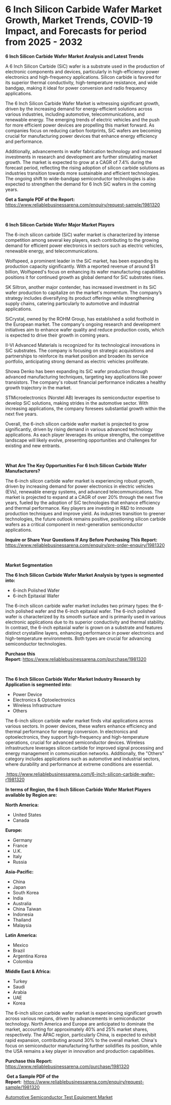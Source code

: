 <p><h1>6 Inch Silicon Carbide Wafer Market Growth, Market Trends, COVID-19 Impact, and Forecasts for period from 2025 - 2032</h1></p><p><strong>6 Inch Silicon Carbide Wafer Market Analysis and Latest Trends</strong></p>
<p><p>A 6 Inch Silicon Carbide (SiC) wafer is a substrate used in the production of electronic components and devices, particularly in high-efficiency power electronics and high-frequency applications. Silicon carbide is favored for its superior thermal conductivity, high-temperature resistance, and wide bandgap, making it ideal for power conversion and radio frequency applications.</p><p>The 6 Inch Silicon Carbide Wafer Market is witnessing significant growth, driven by the increasing demand for energy-efficient solutions across various industries, including automotive, telecommunications, and renewable energy. The emerging trends of electric vehicles and the push for more efficient power devices are propelling this market forward. As companies focus on reducing carbon footprints, SiC wafers are becoming crucial for manufacturing power devices that enhance energy efficiency and performance.</p><p>Additionally, advancements in wafer fabrication technology and increased investments in research and development are further stimulating market growth. The market is expected to grow at a CAGR of 7.4% during the forecast period, reflecting the rising adoption of silicon carbide solutions as industries transition towards more sustainable and efficient technologies. The ongoing shift to wide-bandgap semiconductor technologies is also expected to strengthen the demand for 6 Inch SiC wafers in the coming years.</p></p>
<p><strong>Get a Sample PDF of the Report:&nbsp;</strong> <a href="https://www.reliablebusinessarena.com/enquiry/request-sample/1981320?utm_campaign=2130&utm_medium=2&utm_source=Github&utm_content=ia&utm_term=13022025&utm_id=6-inch-silicon-carbide-wafer">https://www.reliablebusinessarena.com/enquiry/request-sample/1981320</a></p>
<p>&nbsp;</p>
<p><strong>6 Inch Silicon Carbide Wafer Major Market Players</strong></p>
<p><p>The 6-inch silicon carbide (SiC) wafer market is characterized by intense competition among several key players, each contributing to the growing demand for efficient power electronics in sectors such as electric vehicles, renewable energy, and telecommunications.</p><p>Wolfspeed, a prominent leader in the SiC market, has been expanding its production capacity significantly. With a reported revenue of around $1 billion, Wolfspeed's focus on enhancing its wafer manufacturing capabilities positions it for continued growth as global demand for SiC substrates rises.</p><p>SK Siltron, another major contender, has increased investment in its SiC wafer production to capitalize on the market's momentum. The company’s strategy includes diversifying its product offerings while strengthening supply chains, catering particularly to automotive and industrial applications.</p><p>SiCrystal, owned by the ROHM Group, has established a solid foothold in the European market. The company's ongoing research and development initiatives aim to enhance wafer quality and reduce production costs, which is expected to drive their growth in coming years.</p><p>II-VI Advanced Materials is recognized for its technological innovations in SiC substrates. The company is focusing on strategic acquisitions and partnerships to reinforce its market position and broaden its service portfolio, anticipating strong demand as electric vehicles proliferate.</p><p>Showa Denko has been expanding its SiC wafer production through advanced manufacturing techniques, targeting key applications like power transistors. The company's robust financial performance indicates a healthy growth trajectory in the market.</p><p>STMicroelectronics (Norstel AB) leverages its semiconductor expertise to develop SiC solutions, making strides in the automotive sector. With increasing applications, the company foresees substantial growth within the next five years.</p><p>Overall, the 6-inch silicon carbide wafer market is projected to grow significantly, driven by rising demand in various advanced technology applications. As each player leverages its unique strengths, the competitive landscape will likely evolve, presenting opportunities and challenges for existing and new entrants.</p></p>
<p>&nbsp;</p>
<p><strong>What Are The Key Opportunities For 6 Inch Silicon Carbide Wafer Manufacturers?</strong></p>
<p><p>The 6-inch silicon carbide wafer market is experiencing robust growth, driven by increasing demand for power electronics in electric vehicles (EVs), renewable energy systems, and advanced telecommunications. The market is projected to expand at a CAGR of over 20% through the next five years, fueled by the adoption of SiC technologies that enhance efficiency and thermal performance. Key players are investing in R&D to innovate production techniques and improve yield. As industries transition to greener technologies, the future outlook remains positive, positioning silicon carbide wafers as a critical component in next-generation semiconductor applications.</p></p>
<p><strong>Inquire or Share Your Questions If Any Before Purchasing This Report:</strong> <a href="https://www.reliablebusinessarena.com/enquiry/pre-order-enquiry/1981320?utm_campaign=2130&utm_medium=2&utm_source=Github&utm_content=ia&utm_term=13022025&utm_id=6-inch-silicon-carbide-wafer">https://www.reliablebusinessarena.com/enquiry/pre-order-enquiry/1981320</a></p>
<p>&nbsp;</p>
<p><strong>Market Segmentation</strong></p>
<p><strong>The 6 Inch Silicon Carbide Wafer Market Analysis by types is segmented into:</strong></p>
<p><ul><li>6-inch Polished Wafer</li><li>6-inch Epitaxial Wafer</li></ul></p>
<p><p>The 6-inch silicon carbide wafer market includes two primary types: the 6-inch polished wafer and the 6-inch epitaxial wafer. The 6-inch polished wafer is characterized by its smooth surface and is primarily used in various electronic applications due to its superior conductivity and thermal stability. In contrast, the 6-inch epitaxial wafer is grown on a substrate and features distinct crystalline layers, enhancing performance in power electronics and high-temperature environments. Both types are crucial for advancing semiconductor technologies.</p></p>
<p><strong>Purchase this Report:&nbsp;</strong><a href="https://www.reliablebusinessarena.com/purchase/1981320?utm_campaign=2130&utm_medium=2&utm_source=Github&utm_content=ia&utm_term=13022025&utm_id=6-inch-silicon-carbide-wafer">https://www.reliablebusinessarena.com/purchase/1981320</a></p>
<p>&nbsp;</p>
<p><strong>The 6 Inch Silicon Carbide Wafer Market Industry Research by Application is segmented into:</strong></p>
<p><ul><li>Power Device</li><li>Electronics & Optoelectronics</li><li>Wireless Infrastructure</li><li>Others</li></ul></p>
<p><p>The 6-inch silicon carbide wafer market finds vital applications across various sectors. In power devices, these wafers enhance efficiency and thermal performance for energy conversion. In electronics and optoelectronics, they support high-frequency and high-temperature operations, crucial for advanced semiconductor devices. Wireless infrastructure leverages silicon carbide for improved signal processing and energy management in communication networks. Additionally, the "Others" category includes applications such as automotive and industrial sectors, where durability and performance at extreme conditions are essential.</p></p>
<p><a href="https://www.reliablebusinessarena.com/6-inch-silicon-carbide-wafer-r1981320?utm_campaign=2130&utm_medium=2&utm_source=Github&utm_content=ia&utm_term=13022025&utm_id=6-inch-silicon-carbide-wafer">&nbsp;https://www.reliablebusinessarena.com/6-inch-silicon-carbide-wafer-r1981320</a></p>
<p><strong>In terms of Region, the 6 Inch Silicon Carbide Wafer Market Players available by Region are:</strong></p>
<p>
    <p> <strong> North America: </strong>
        <ul>
            <li>United States</li>
            <li>Canada</li>
        </ul>
        </p> 
    <p> <strong> Europe: </strong>
        <ul>
            <li>Germany</li>
            <li>France</li>
            <li>U.K.</li>
            <li>Italy</li>
            <li>Russia</li>
        </ul>
        </p> 
    <p> <strong> Asia-Pacific: </strong>
        <ul>
            <li>China</li>
            <li>Japan</li>
            <li>South Korea</li>
            <li>India</li>
            <li>Australia</li>
            <li>China Taiwan</li>
            <li>Indonesia</li>
            <li>Thailand</li>
            <li>Malaysia</li>
        </ul>
        </p> 
    <p> <strong> Latin America: </strong>
        <ul>
            <li>Mexico</li>
            <li>Brazil</li>
            <li>Argentina Korea</li>
            <li>Colombia</li>
        </ul>
        </p> 
    <p> <strong> Middle East & Africa: </strong>
        <ul>
            <li>Turkey</li>
            <li>Saudi</li>
            <li>Arabia</li>
            <li>UAE</li>
            <li>Korea</li>
        </ul>
    </p>
    </p>
<p><p>The 6-inch silicon carbide wafer market is experiencing significant growth across various regions, driven by advancements in semiconductor technology. North America and Europe are anticipated to dominate the market, accounting for approximately 40% and 25% market shares, respectively. The APAC region, particularly China, is expected to exhibit rapid expansion, contributing around 30% to the overall market. China's focus on semiconductor manufacturing further solidifies its position, while the USA remains a key player in innovation and production capabilities.</p></p>
<p><strong>Purchase this Report: </strong><a href="https://www.reliablebusinessarena.com/purchase/1981320?utm_campaign=2130&utm_medium=2&utm_source=Github&utm_content=ia&utm_term=13022025&utm_id=6-inch-silicon-carbide-wafer">https://www.reliablebusinessarena.com/purchase/1981320</a></p>
<p>&nbsp;<strong>Get a Sample PDF of the Report:&nbsp;&nbsp;</strong><a href="https://www.reliablebusinessarena.com/enquiry/request-sample/1981320?utm_campaign=2130&utm_medium=2&utm_source=Github&utm_content=ia&utm_term=13022025&utm_id=6-inch-silicon-carbide-wafer">https://www.reliablebusinessarena.com/enquiry/request-sample/1981320</a></p>
<p><strong></strong></p>
<p><p><a href="https://github.com/delindacallegari68/Market-Research-Report-List-1/blob/main/automotive-semiconductor-test-equipment-market.md?utm_campaign=2130&utm_medium=2&utm_source=Github&utm_content=ia&utm_term=13022025&utm_id=6-inch-silicon-carbide-wafer">Automotive Semiconductor Test Equipment Market</a></p></p>